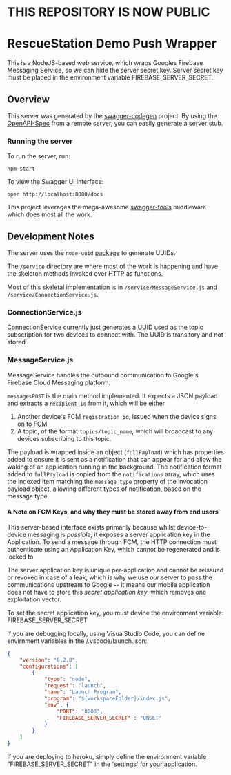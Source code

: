 # THIS REPOSITORY IS NOW PUBLIC

# RescueStation Demo Push Wrapper
This is a NodeJS-based web service, which wraps Googles Firebase Messaging Service, so we can hide the server secret key.
Server secret key must be placed in the environment variable FIREBASE_SERVER_SECRET.

## Overview
This server was generated by the [swagger-codegen](https://github.com/swagger-api/swagger-codegen) project.  By using the [OpenAPI-Spec](https://github.com/OAI/OpenAPI-Specification) from a remote server, you can easily generate a server stub.

### Running the server
To run the server, run:

```
npm start
```

To view the Swagger UI interface:

```
open http://localhost:8080/docs
```

This project leverages the mega-awesome [swagger-tools](https://github.com/apigee-127/swagger-tools) middleware which does most all the work.

## Development Notes

The server uses the `node-uuid` [package](https://github.com/broofa/node-uuid) to generate UUIDs.

The `/service` directory are where most of the work is happening and have the skeleton methods invoked over HTTP as functions.

Most of this skeletal implementation is in `/service/MessageService.js` and `/service/ConnectionService.js`. 

### ConnectionService.js

ConnectionService currently just generates a UUID used as the topic subscription for two devices to connect with. The UUID is transitory and not stored.

### MessageService.js

MessageService handles the outbound communication to Google's Firebase Cloud Messaging platform.

`messagesPOST` is the main method implemented. It expects a JSON payload and extracts a `recipient_id` from it, which will be either

1. Another device's FCM `registration_id`, issued when the device signs on to FCM
2. A topic, of the format `topics/topic_name`, which will broadcast to any devices subscribing to this topic.

The payload is wrapped inside an object (`fullPayload`) which has properties added to ensure it is sent as a notification that can appear for and allow the waking of an application running in the background. The notification format added to `fullPayload` is copied from the `notifications` array, which uses the indexed item matching the `message_type` property of the invocation payload object, allowing different types of notification, based on the message type.

#### A Note on FCM Keys, and why they must be stored away from end users

This server-based interface exists primarily because whilst device-to-device messaging is *possible*, it exposes a server application key in the Application. To send a message through FCM, the HTTP connection must authenticate using an Application Key, which cannot be regenerated and is locked to 

The server application key is unique per-application and cannot be reissued or revoked in case of a leak, which is why we use *our* server to pass the communications upstream to Google -- it means our mobile application does not have to store this *secret application key*, which removes one exploitation vector.  

To set the secret application key, you must devine the environment variable: FIREBASE_SERVER_SECRET

If you are debugging locally, using VisualStudio Code, you can define envirnment variables in the /.vscode/launch.json:

```json
{
    "version": "0.2.0",
    "configurations": [
        {
            "type": "node",
            "request": "launch",
            "name": "Launch Program",
            "program": "${workspaceFolder}/index.js",
            "env": {
                "PORT": "8003",
                "FIREBASE_SERVER_SECRET" : "UNSET"
            } 
        }
    ]
}
```

If you are deploying to heroku, simply define the environment variable "FIREBASE_SERVER_SECRET" in the 'settings' for your application.

